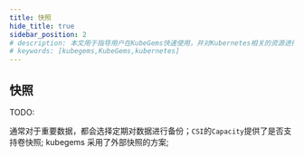 ```yaml
---
title: 快照
hide_title: true
sidebar_position: 2
# description: 本文用于指导用户在KubeGems快速使用，并对Kubernetes相关的资源进行操作
# keywords: [kubegems,KubeGems,kubernetes]
---
```


## 快照

TODO:

通常对于重要数据，都会选择定期对数据进行备份；`CSI`的`Capacity`提供了是否支持卷快照; kubegems 采用了外部快照的方案;
